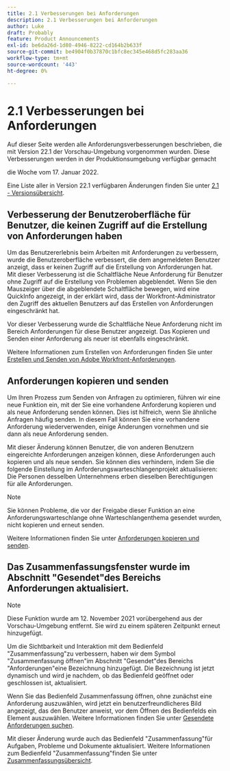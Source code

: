 ```yaml
---
title: 2.1 Verbesserungen bei Anforderungen
description: 2.1 Verbesserungen bei Anforderungen
author: Luke
draft: Probably
feature: Product Announcements
exl-id: be6da26d-1d80-4946-8222-cd164b2b633f
source-git-commit: be4904f0b37870c1bfc8ec345e468d5fc283aa36
workflow-type: tm+mt
source-wordcount: '443'
ht-degree: 0%

---
```


# 2.1 Verbesserungen bei Anforderungen

Auf dieser Seite werden alle Anforderungsverbesserungen beschrieben, die mit Version 22.1 der Vorschau-Umgebung vorgenommen wurden. Diese Verbesserungen werden in der Produktionsumgebung verfügbar gemacht

<!--
<MadCap:conditionalText data-mc-conditions="QuicksilverOrClassic.Draft mode">
in January 2022
</MadCap:conditionalText>
-->

die Woche vom 17. Januar 2022.

Eine Liste aller in Version 22.1 verfügbaren Änderungen finden Sie unter [2.1 - Versionsübersicht](../../../product-announcements/product-releases/22.1-release-activity/22-1-release-overview.md).

## Verbesserung der Benutzeroberfläche für Benutzer, die keinen Zugriff auf die Erstellung von Anforderungen haben

Um das Benutzererlebnis beim Arbeiten mit Anforderungen zu verbessern, wurde die Benutzeroberfläche verbessert, die dem angemeldeten Benutzer anzeigt, dass er keinen Zugriff auf die Erstellung von Anforderungen hat. Mit dieser Verbesserung ist die Schaltfläche Neue Anforderung für Benutzer ohne Zugriff auf die Erstellung von Problemen abgeblendet. Wenn Sie den Mauszeiger über die abgeblendete Schaltfläche bewegen, wird eine QuickInfo angezeigt, in der erklärt wird, dass der Workfront-Administrator den Zugriff des aktuellen Benutzers auf das Erstellen von Anforderungen eingeschränkt hat.

Vor dieser Verbesserung wurde die Schaltfläche Neue Anforderung nicht im Bereich Anforderungen für diese Benutzer angezeigt. Das Kopieren und Senden einer Anforderung als neuer ist ebenfalls eingeschränkt.

Weitere Informationen zum Erstellen von Anforderungen finden Sie unter [Erstellen und Senden von Adobe Workfront-Anforderungen](../../../manage-work/requests/create-requests/create-submit-requests.md).

## Anforderungen kopieren und senden

Um Ihren Prozess zum Senden von Anfragen zu optimieren, führen wir eine neue Funktion ein, mit der Sie eine vorhandene Anforderung kopieren und als neue Anforderung senden können. Dies ist hilfreich, wenn Sie ähnliche Anfragen häufig senden. In diesem Fall können Sie eine vorhandene Anforderung wiederverwenden, einige Änderungen vornehmen und sie dann als neue Anforderung senden.

Mit dieser Änderung können Benutzer, die von anderen Benutzern eingereichte Anforderungen anzeigen können, diese Anforderungen auch kopieren und als neue senden. Sie können dies verhindern, indem Sie die folgende Einstellung im Anforderungswarteschlangenprojekt aktualisieren: Die Personen desselben Unternehmens erben dieselben Berechtigungen für alle Anforderungen.

>[!NOTE]
>
>Sie können Probleme, die vor der Freigabe dieser Funktion an eine Anforderungswarteschlange ohne Warteschlangenthema gesendet wurden, nicht kopieren und erneut senden.

Weitere Informationen finden Sie unter [Anforderungen kopieren und senden](../../../manage-work/requests/create-requests/copy-and-submit-requests.md).

## Das Zusammenfassungsfenster wurde im Abschnitt &quot;Gesendet&quot;des Bereichs Anforderungen aktualisiert.

>[!NOTE]
>
>Diese Funktion wurde am 12. November 2021 vorübergehend aus der Vorschau-Umgebung entfernt. Sie wird zu einem späteren Zeitpunkt erneut hinzugefügt.

Um die Sichtbarkeit und Interaktion mit dem Bedienfeld &quot;Zusammenfassung&quot;zu verbessern, haben wir dem Symbol &quot;Zusammenfassung öffnen&quot;im Abschnitt &quot;Gesendet&quot;des Bereichs &quot;Anforderungen&quot;eine Bezeichnung hinzugefügt. Die Bezeichnung ist jetzt dynamisch und wird je nachdem, ob das Bedienfeld geöffnet oder geschlossen ist, aktualisiert.

Wenn Sie das Bedienfeld Zusammenfassung öffnen, ohne zunächst eine Anforderung auszuwählen, wird jetzt ein benutzerfreundlicheres Bild angezeigt, das den Benutzer anweist, vor dem Öffnen des Bedienfelds ein Element auszuwählen. Weitere Informationen finden Sie unter [Gesendete Anforderungen suchen](../../../manage-work/requests/create-requests/locate-submitted-requests.md).

Mit dieser Änderung wurde auch das Bedienfeld &quot;Zusammenfassung&quot;für Aufgaben, Probleme und Dokumente aktualisiert. Weitere Informationen zum Bedienfeld &quot;Zusammenfassung&quot;finden Sie unter [Zusammenfassungsübersicht](../../../workfront-basics/the-new-workfront-experience/summary-overview.md).
